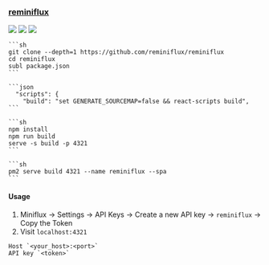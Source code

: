 ### [reminiflux](https://github.com/reminiflux/reminiflux)

![](https://img.shields.io/github/license/reminiflux/reminiflux?style=flat-square) ![](https://img.shields.io/github/last-commit/scillidan/reminiflux/main?label=last%20commit%20(fork)&style=flat-square) ![](https://img.shields.io/badge/Vercel-black?style=flat&logo=Vercel&logoColor=white)

````{tab} From source
```sh
git clone --depth=1 https://github.com/reminiflux/reminiflux
cd reminiflux
subl package.json
```

```json
  "scripts": {
    "build": "set GENERATE_SOURCEMAP=false && react-scripts build",
```

```sh
npm install
npm run build
serve -s build -p 4321
```
````

````{tab} PM2
```sh
pm2 serve build 4321 --name reminiflux --spa
```
````

#### Usage

1. Miniflux → Settings → API Keys → Create a new API key → `reminiflux` → Copy the Token
2. Visit `localhost:4321`
  ```
  Host `<your_host>:<port>`
  API key `<token>`
  ```
